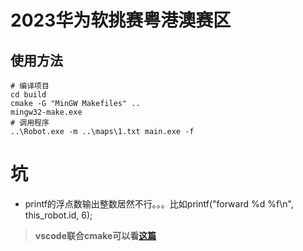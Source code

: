 # 2023华为软挑赛粤港澳赛区

## 使用方法
```shell
# 编译项目
cd build
cmake -G "MinGW Makefiles" ..
mingw32-make.exe
# 调用程序
..\Robot.exe -m ..\maps\1.txt main.exe -f
```

# 坑
* printf的浮点数输出整数居然不行。。。比如printf("forward %d %f\n", this_robot.id, 6);

> **vscode联合cmake可以看[这篇](https://blog.csdn.net/qq_30111427/article/details/122862758?spm=1001.2014.3001.5502)**

